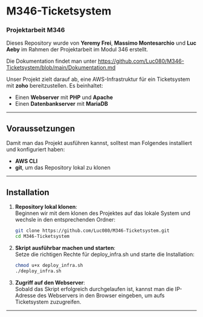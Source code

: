 # M346-Ticketsystem
### Projektarbeit M346

Dieses Repository wurde von **Yeremy Frei**, **Massimo Montesarchio** und **Luc Aeby** im Rahmen der Projektarbeit im Modul 346 erstellt.

Die Dokumentation findet man unter https://github.com/Luc080/M346-Ticketsystem/blob/main/Dokumentation.md

Unser Projekt zielt darauf ab, eine AWS-Infrastruktur für ein Ticketsystem mit **zoho** bereitzustellen. Es beinhaltet:
- Einen **Webserver** mit **PHP** und **Apache**
- Einen **Datenbankserver** mit **MariaDB**

---

## Voraussetzungen
Damit man das Projekt ausführen kannst, solltest man Folgendes installiert und konfiguriert haben:
- **AWS CLI**
- **git**, um das Repository lokal zu klonen

---

## Installation
1. **Repository lokal klonen**:  
   Beginnen wir mit dem klonen des Projektes auf das lokale System und wechsle in den entsprechenden Ordner:
   ```bash
   git clone https://github.com/Luc080/M346-Ticketsystem.git
   cd M346-Ticketsystem
   ```

2. **Skript ausführbar machen und starten**:  
   Setze die richtigen Rechte für deploy_infra.sh und starte die Installation:
   ```bash
   chmod u+x deploy_infra.sh
   ./deploy_infra.sh
   ```

3. **Zugriff auf den Webserver**:  
   Sobald das Skript erfolgreich durchgelaufen ist, kannst man die IP-Adresse des Webservers in den Browser eingeben, um aufs Ticketsystem zuzugreifen.

---
